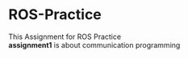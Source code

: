 # ROS-Practice
This Assignment for ROS Practice \
**assignment1** is about communication programming
